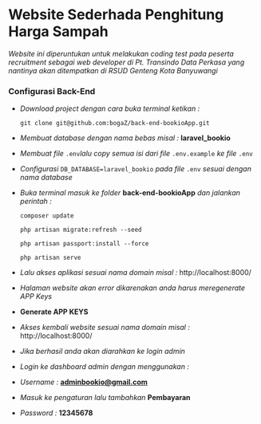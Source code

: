 # Website Sederhada Penghitung Harga Sampah

_Website ini diperuntukan untuk melakukan coding test pada peserta recruitment sebagai web developer di Pt. Transindo Data Perkasa yang nantinya akan ditempatkan di RSUD Genteng Kota Banyuwangi_

### Configurasi Back-End

-   _Download project dengan cara buka terminal ketikan :_

    `git clone git@github.com:bogaZ/back-end-bookioApp.git`

-   _Membuat database dengan nama bebas misal :_ **laravel_bookio**
-   _Membuat file_ `.env`_lalu copy semua isi dari file_ `.env.example` _ke file_ `.env`
-   _Configurasi_ `DB_DATABASE=laravel_bookio` _pada file_ `.env` _sesuai dengan nama database_
-   _Buka terminal masuk ke folder_ **back-end-bookioApp** _dan jalankan perintah :_

    `composer update`

    `php artisan migrate:refresh --seed`

    `php artisan passport:install --force`

    `php artisan serve`

-   _Lalu akses aplikasi sesuai nama domain misal :_ http://localhost:8000/
-   _Halaman website akan error dikarenakan anda harus meregenerate APP Keys_
-   **Generate APP KEYS**
-   _Akses kembali website sesuai nama domain misal :_ http://localhost:8000/
-   _Jika berhasil anda akan diarahkan ke login admin_
-   _Login ke dashboard admin dengan menggunakan :_
-   _Username :_ **adminbookio@gmail.com**
-   _Masuk ke pengaturan lalu tambahkan_ **Pembayaran**
-   _Password :_ **12345678**
